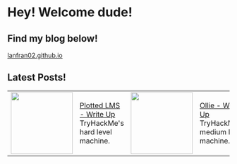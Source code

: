 # Hey! Welcome dude!

## Find my blog below!
[lanfran02.github.io](https://lanfran02.github.io)


## Latest Posts!

<table>
   <tbody>
		<tr>
			<!-- BLOG-POST-LIST:START --><td><a href="https://lanfran02.github.io//posts/plotted-lms//"><img width="140px" src="https://lanfran02.github.io//posts/plotted-lms//cover.jpeg"></a></td>
<td><a href="https://lanfran02.github.io//posts/plotted-lms//">Plotted LMS - Write Up</a><br/>TryHackMe&#39;s hard level machine.</td>
<td><a href="https://lanfran02.github.io//posts/ollie//"><img width="140px" src="https://lanfran02.github.io//posts/ollie//cover.jpeg"></a></td>
<td><a href="https://lanfran02.github.io//posts/ollie//">Ollie - Write Up</a><br/>TryHackMe&#39;s medium level machine.</td>
<td><a href="https://lanfran02.github.io//posts/aratus//"><img width="140px" src="https://lanfran02.github.io//posts/aratus//cover.jpeg"></a></td>
<td><a href="https://lanfran02.github.io//posts/aratus//">Aratus - Write Up</a><br/>TryHackMe&#39;s medium level machine.</td>
<!-- BLOG-POST-LIST:END -->	
		</tr>
	</tbody>
</table>